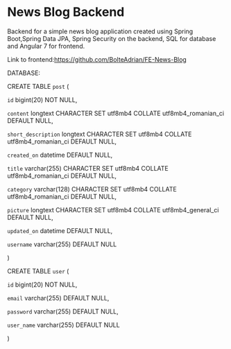 # News Blog Backend

Backend for a simple news blog application created using Spring Boot,Spring Data JPA, Spring Security on the backend, SQL for database and Angular 7 for frontend.

Link to frontend:https://github.com/BolteAdrian/FE-News-Blog 


DATABASE:

CREATE TABLE `post` (

  `id` bigint(20) NOT NULL,
  
  `content` longtext CHARACTER SET utf8mb4 COLLATE utf8mb4_romanian_ci DEFAULT NULL,
  
  `short_description` longtext CHARACTER SET utf8mb4 COLLATE utf8mb4_romanian_ci DEFAULT NULL,
  
  `created_on` datetime DEFAULT NULL,
  
  `title` varchar(255) CHARACTER SET utf8mb4 COLLATE utf8mb4_romanian_ci DEFAULT NULL,
  
  `category` varchar(128) CHARACTER SET utf8mb4 COLLATE utf8mb4_romanian_ci DEFAULT NULL,
  
  `picture` longtext CHARACTER SET utf8mb4 COLLATE utf8mb4_general_ci DEFAULT NULL,
  
  `updated_on` datetime DEFAULT NULL,
  
  `username` varchar(255) DEFAULT NULL
  
) 

CREATE TABLE `user` (

  `id` bigint(20) NOT NULL,
  
  `email` varchar(255) DEFAULT NULL,
  
  `password` varchar(255) DEFAULT NULL,
  
  `user_name` varchar(255) DEFAULT NULL
  
)
